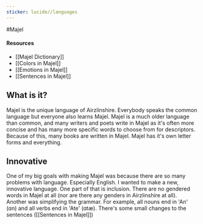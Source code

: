 ```yaml
---
sticker: lucide//languages
---
```

#Majel

#### Resources
* [[Majel Dictionary]]
* [[Colors in Majel]]
* [[Emotions in Majel]]
* [[Sentences in Majel]]

## What is it?
Majel is the unique language of Airzlinshire. Everybody speaks the common language but everyone also learns Majel. Majel is a much older language than common, and many writers and poets write in Majel as it's often more concise and has many more specific words to choose from for descriptors. Because of this, many books are written in Majel. Majel has it's own letter forms and everything.

## Innovative
One of my big goals with making Majel was because there are so many problems with language. Especially English. I wanted to make a new, innovative language. One part of that is inclusion. There are no gendered words in Majel at all (nor are there any genders in Airzlinshire at all). Another was simplifying the grammar. For example, all nouns end in 'An' (ɑn) and all verbs end in 'Ate' (ɑtæ). There's some small changes to the sentences ([[Sentences in Majel]])

